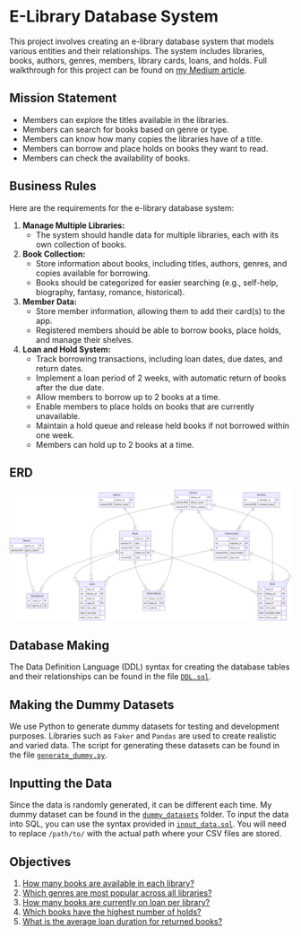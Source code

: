 # E-Library Database System

This project involves creating an e-library database system that models various entities and their relationships. The system includes libraries, books, authors, genres, members, library cards, loans, and holds. Full walkthrough for this project can be found on [my Medium article](https://medium.com/@farahananda/behind-the-scenes-of-e-library-application-making-its-database-fa7c028db0d5).

## Mission Statement

- Members can explore the titles available in the libraries.
- Members can search for books based on genre or type.
- Members can know how many copies the libraries have of a title.
- Members can borrow and place holds on books they want to read.
- Members can check the availability of books.

## Business Rules

Here are the requirements for the e-library database system:

1. **Manage Multiple Libraries:**
    - The system should handle data for multiple libraries, each with its own collection of books.
2. **Book Collection:**
    - Store information about books, including titles, authors, genres, and copies available for borrowing.
    - Books should be categorized for easier searching (e.g., self-help, biography, fantasy, romance, historical).
3. **Member Data:**
    - Store member information, allowing them to add their card(s) to the app.
    - Registered members should be able to borrow books, place holds, and manage their shelves.
4. **Loan and Hold System:**
    - Track borrowing transactions, including loan dates, due dates, and return dates.
    - Implement a loan period of 2 weeks, with automatic return of books after the due date.
    - Allow members to borrow up to 2 books at a time.
    - Enable members to place holds on books that are currently unavailable.
    - Maintain a hold queue and release held books if not borrowed within one week.
    - Members can hold up to 2 books at a time.

## ERD

![ERD](ERD.png)

## Database Making

The Data Definition Language (DDL) syntax for creating the database tables and their relationships can be found in the file [`DDL.sql`](DDL.sql).

## Making the Dummy Datasets

We use Python to generate dummy datasets for testing and development purposes. Libraries such as `Faker` and `Pandas` are used to create realistic and varied data. The script for generating these datasets can be found in the file [`generate_dummy.py`](generate_dummy.py).

## Inputting the Data

Since the data is randomly generated, it can be different each time. My dummy dataset can be found in the [`dummy_datasets`](dummy_datasets) folder. To input the data into SQL, you can use the syntax provided in [`input_data.sql`](input_data.sql). You will need to replace `/path/to/` with the actual path where your CSV files are stored.

## Objectives

1. [How many books are available in each library?](objectives/sql_query1.sql)
2. [Which genres are most popular across all libraries?](objectives/sql_query2.sql)
3. [How many books are currently on loan per library?](objectives/sql_query3.sql)
4. [Which books have the highest number of holds?](objectives/sql_query4.sql)
5. [What is the average loan duration for returned books?](objectives/sql_query5.sql)
